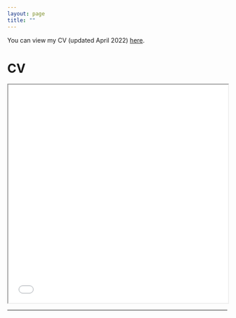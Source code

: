 ```yaml
---
layout: page
title: ""
---
```



You can view my CV (updated April 2022) [here](assets/Fredriksson_cv_0422.pdf).

<html>
  <body>
    <h1>CV</h1>
    <iframe src="assets/Fredriksson_cv_0422.pdf" width="100%" height="500px">
    </iframe>
  </body>
</html>

---
